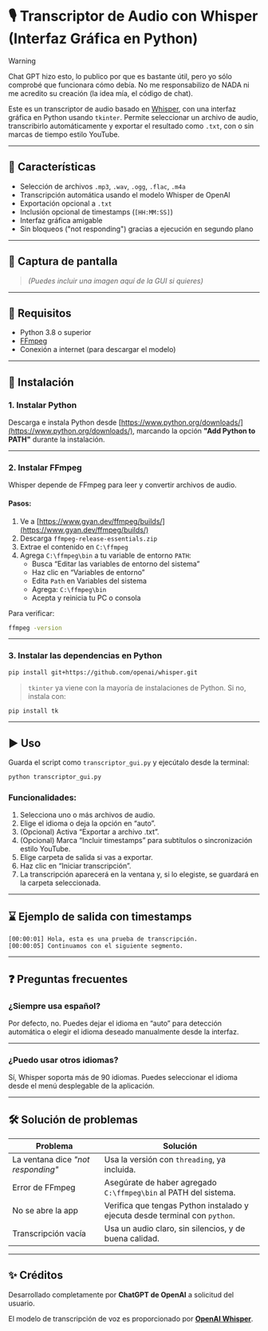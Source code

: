 # 🎙️ Transcriptor de Audio con Whisper (Interfaz Gráfica en Python)

> [!WARNING]  
> Chat GPT hizo esto, lo publico por que es bastante útil, pero yo sólo comprobé que funcionara cómo debía. No me responsabilizo de NADA ni me acredito su creación (la idea mía, el código de chat).

Este es un transcriptor de audio basado en [Whisper](https://github.com/openai/whisper), con una interfaz gráfica en Python usando `tkinter`. Permite seleccionar un archivo de audio, transcribirlo automáticamente y exportar el resultado como `.txt`, con o sin marcas de tiempo estilo YouTube.

---

## 🚀 Características

- Selección de archivos `.mp3`, `.wav`, `.ogg`, `.flac`, `.m4a`
- Transcripción automática usando el modelo Whisper de OpenAI
- Exportación opcional a `.txt`
- Inclusión opcional de timestamps (`[HH:MM:SS]`)
- Interfaz gráfica amigable
- Sin bloqueos ("not responding") gracias a ejecución en segundo plano

---

## 📸 Captura de pantalla

> *(Puedes incluir una imagen aquí de la GUI si quieres)*

---

## 🧰 Requisitos

- Python 3.8 o superior
- [FFmpeg](https://ffmpeg.org/)
- Conexión a internet (para descargar el modelo)

---

## 🔧 Instalación

### 1. Instalar Python

Descarga e instala Python desde [https://www.python.org/downloads/](https://www.python.org/downloads/), marcando la opción **"Add Python to PATH"** durante la instalación.

---

### 2. Instalar FFmpeg

Whisper depende de FFmpeg para leer y convertir archivos de audio.

#### Pasos:

1. Ve a [https://www.gyan.dev/ffmpeg/builds/](https://www.gyan.dev/ffmpeg/builds/)
2. Descarga `ffmpeg-release-essentials.zip`
3. Extrae el contenido en `C:\ffmpeg`
4. Agrega `C:\ffmpeg\bin` a tu variable de entorno `PATH`:
   - Busca “Editar las variables de entorno del sistema”
   - Haz clic en “Variables de entorno”
   - Edita `Path` en Variables del sistema
   - Agrega: `C:\ffmpeg\bin`
   - Acepta y reinicia tu PC o consola

Para verificar:

```bash
ffmpeg -version
```

---

### 3. Instalar las dependencias en Python

```bash
pip install git+https://github.com/openai/whisper.git
```

> `tkinter` ya viene con la mayoría de instalaciones de Python. Si no, instala con:

```bash
pip install tk
```

---

## ▶️ Uso

Guarda el script como `transcriptor_gui.py` y ejecútalo desde la terminal:

```bash
python transcriptor_gui.py
```

### Funcionalidades:

1. Selecciona uno o más archivos de audio.
2. Elige el idioma o deja la opción en “auto”.
3. (Opcional) Activa “Exportar a archivo .txt”.
4. (Opcional) Marca “Incluir timestamps” para subtítulos o sincronización estilo YouTube.
5. Elige carpeta de salida si vas a exportar.
6. Haz clic en “Iniciar transcripción”.
7. La transcripción aparecerá en la ventana y, si lo elegiste, se guardará en la carpeta seleccionada.

---

## ⌛ Ejemplo de salida con timestamps

```
[00:00:01] Hola, esta es una prueba de transcripción.
[00:00:05] Continuamos con el siguiente segmento.
```

---

## ❓ Preguntas frecuentes

### ¿Siempre usa español?

Por defecto, no. Puedes dejar el idioma en “auto” para detección automática o elegir el idioma deseado manualmente desde la interfaz.

---

### ¿Puedo usar otros idiomas?

Sí, Whisper soporta más de 90 idiomas. Puedes seleccionar el idioma desde el menú desplegable de la aplicación.

---

## 🛠️ Solución de problemas

| Problema                         | Solución                                                                 |
|----------------------------------|--------------------------------------------------------------------------|
| La ventana dice *"not responding"* | Usa la versión con `threading`, ya incluida.                            |
| Error de FFmpeg                  | Asegúrate de haber agregado `C:\ffmpeg\bin` al PATH del sistema.       |
| No se abre la app                | Verifica que tengas Python instalado y ejecuta desde terminal con `python`. |
| Transcripción vacía              | Usa un audio claro, sin silencios, y de buena calidad.                   |

---

## ✨ Créditos

Desarrollado completamente por **ChatGPT de OpenAI** a solicitud del usuario.

El modelo de transcripción de voz es proporcionado por **[OpenAI Whisper](https://github.com/openai/whisper)**.